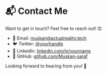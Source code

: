 # 📬 Contact Me

Want to get in touch? Feel free to reach out! 😊

- 📧 Email: [muskan@actualreality.tech](mailto:muskan@actualreality.tech)
- 🐦 Twitter: [@yourhandle](https://twitter.com/yourhandle)
- 👔 LinkedIn: [linkedin.com/in/yourname](https://linkedin.com/in/yourname)
- 🔗 GitHub: [github.com/Muskan-saraf](https://github.com/Muskan-saraf)

Looking forward to hearing from you! 🚀
